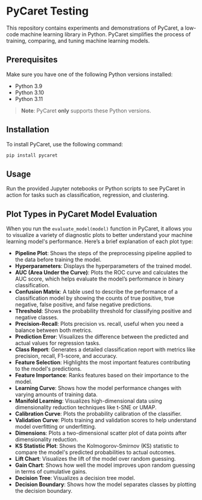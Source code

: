# PyCaret Testing

This repository contains experiments and demonstrations of PyCaret, a low-code machine learning library in Python. PyCaret simplifies the process of training, comparing, and tuning machine learning models.

## Prerequisites

Make sure you have one of the following Python versions installed:

- Python 3.9  
- Python 3.10  
- Python 3.11  

> **Note**: PyCaret **only** supports these Python versions.

## Installation

To install PyCaret, use the following command:

```bash
pip install pycaret
```

## Usage

Run the provided Jupyter notebooks or Python scripts to see PyCaret in action for tasks such as classification, regression, and clustering.

## Plot Types in PyCaret Model Evaluation

When you run the `evaluate_model(model)` function in PyCaret, it allows you to visualize a variety of diagnostic plots to better understand your machine learning model's performance. Here’s a brief explanation of each plot type:

- **Pipeline Plot**: Shows the steps of the preprocessing pipeline applied to the data before training the model.
- **Hyperparameters**: Displays the hyperparameters of the trained model.
- **AUC (Area Under the Curve)**: Plots the ROC curve and calculates the AUC score, which helps evaluate the model’s performance in binary classification.
- **Confusion Matrix**: A table used to describe the performance of a classification model by showing the counts of true positive, true negative, false positive, and false negative predictions.
- **Threshold**: Shows the probability threshold for classifying positive and negative classes.
- **Precision-Recall**: Plots precision vs. recall, useful when you need a balance between both metrics.
- **Prediction Error**: Visualizes the difference between the predicted and actual values for regression tasks.
- **Class Report**: Generates a detailed classification report with metrics like precision, recall, F1-score, and accuracy.
- **Feature Selection**: Highlights the most important features contributing to the model's predictions.
- **Feature Importance**: Ranks features based on their importance to the model.
- **Learning Curve**: Shows how the model performance changes with varying amounts of training data.
- **Manifold Learning**: Visualizes high-dimensional data using dimensionality reduction techniques like t-SNE or UMAP.
- **Calibration Curve**: Plots the probability calibration of the classifier.
- **Validation Curve**: Plots training and validation scores to help understand model overfitting or underfitting.
- **Dimensions**: Plots a two-dimensional scatter plot of data points after dimensionality reduction.
- **KS Statistic Plot**: Shows the Kolmogorov-Smirnov (KS) statistic to compare the model's predicted probabilities to actual outcomes.
- **Lift Chart**: Visualizes the lift of the model over random guessing.
- **Gain Chart**: Shows how well the model improves upon random guessing in terms of cumulative gains.
- **Decision Tree**: Visualizes a decision tree model.
- **Decision Boundary**: Shows how the model separates classes by plotting the decision boundary.

